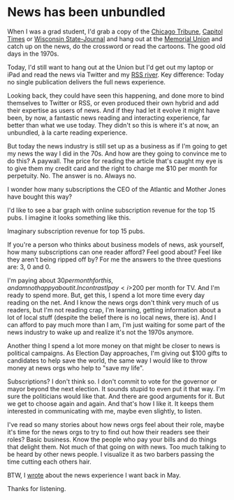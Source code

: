 # News has been unbundled
When I was a grad student, I'd grab a copy of the <a href="https://www.chicagotribune.com/">Chicago Tribune</a>, <a href="https://madison.com/ct/">Capitol Times</a> or <a href="https://madison.com/wsj/">Wisconsin State-Journal</a> and hang out at the <a href="https://union.wisc.edu/visit/terrace-at-the-memorial-union/">Memorial Union</a> and catch up on the news, do the crossword or read the cartoons. The good old days in the 1970s.

Today, I'd still want to hang out at the Union but I'd get out my laptop or iPad and read the news via Twitter and my <a href="http://scripting.com/river/">RSS river</a>. Key difference: Today  no single publication delivers the full news experience. 

Looking back, they could have seen this happening, and done more to bind themselves to Twitter or RSS, or even produced their own hybrid and add their expertise as users of news. And if they had let it evolve it might have been, by now, a fantastic news reading and interacting experience, far better than what we use today. They didn't so this is where it's at now, an unbundled, à la carte reading experience. 

But today the news industry is still set up as a business as if I'm going to get my news the way I did in the 70s. And how are they going to convince me to do this? A paywall. The price for reading the article that's caught my eye is to give them my credit card and the right to charge me $10 per month for perpetuity. No. The answer is no. Always no. 

I wonder how many subscriptions the CEO of the Atlantic and Mother Jones have bought this way? 

I'd like to see a bar graph with online subscription revenue for the top 15 pubs. I imagine it looks something like this. 

Imaginary subscription revenue for top 15 pubs. 

If you're a person who thinks about business models of news, ask yourself, how many subscriptions can one reader afford? Feel good about? Feel like they aren't being ripped off by? For me the answers to the three questions are: 3, 0 and 0. 

I'm paying about $30 per month for this, and am not happy about it. In contrast I pay <i>$200</i> per month for TV. And I'm ready to spend more. But, get this, I spend a lot more time every day reading on the net. And I know the news orgs don't think very much of us readers, but I'm not reading crap, I'm learning, getting information about a lot of local stuff (despite the belief there is no local news, there is). And I can afford to pay much more than I am, I'm just waiting for some part of the news industry to wake up and realize it's not the 1970s anymore. 

Another thing I spend a lot more money on that might be closer to news is political campaigns. As Election Day approaches, I'm giving out $100 gifts to candidates to help save the world, the same way I would like to throw money at news orgs who help to "save my life". 

Subscriptions? I don't think so. I don't commit to vote for the governor or mayor beyond the next election. It sounds stupid to even put it that way. I'm sure the politicians would like that. And there are good arguments for it. But we get to choose again and again. And that's how I like it. It keeps them interested in communicating with me, maybe even slightly, to listen. 

I've read so many stories about how news orgs feel about their role, maybe it's time for the news orgs to try to find out how their readers see their roles? Basic business. Know the people who pay your bills and do things that delight them. Not much of that going on with news. Too much talking to be heard by other news people. I visualize it as two barbers passing the time cutting each others hair. 

BTW, I <a href="http://scripting.com/2020/05/29.html#a135626">wrote</a> about the news experience I want back in May.  

Thanks for listening. 

